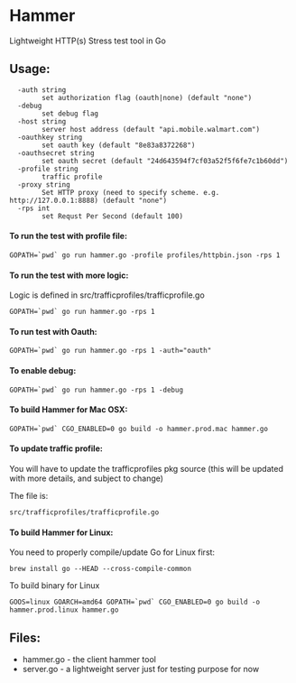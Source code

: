 # Hammer

Lightweight HTTP(s) Stress test tool in Go

## Usage:

```shell
  -auth string
        set authorization flag (oauth|none) (default "none")
  -debug
        set debug flag
  -host string
        server host address (default "api.mobile.walmart.com")
  -oauthkey string
        set oauth key (default "8e83a8372268")
  -oauthsecret string
        set oauth secret (default "24d643594f7cf03a52f5f6fe7c1b60dd")
  -profile string
        traffic profile
  -proxy string
        Set HTTP proxy (need to specify scheme. e.g. http://127.0.0.1:8888) (default "none")
  -rps int
        set Requst Per Second (default 100)
```

#### To run the test with profile file:

```shell
GOPATH=`pwd` go run hammer.go -profile profiles/httpbin.json -rps 1
```

#### To run the test with more logic:

Logic is defined in src/trafficprofiles/trafficprofile.go

```shell
GOPATH=`pwd` go run hammer.go -rps 1
```

#### To run test with Oauth:

```shell
GOPATH=`pwd` go run hammer.go -rps 1 -auth="oauth"
```

#### To enable debug:

```shell
GOPATH=`pwd` go run hammer.go -rps 1 -debug
```

#### To build Hammer for Mac OSX:

```shell
GOPATH=`pwd` CGO_ENABLED=0 go build -o hammer.prod.mac hammer.go
```

#### To update traffic profile:

You will have to update the trafficprofiles pkg source (this will be updated with more details, and subject to change)

The file is:
```shell
src/trafficprofiles/trafficprofile.go
```

#### To build Hammer for Linux:

You need to properly compile/update Go for Linux first:

`brew install go --HEAD --cross-compile-common`

To build binary for Linux
```shell
GOOS=linux GOARCH=amd64 GOPATH=`pwd` CGO_ENABLED=0 go build -o hammer.prod.linux hammer.go
```

## Files:

* hammer.go - the client hammer tool
* server.go - a lightweight server just for testing purpose for now


